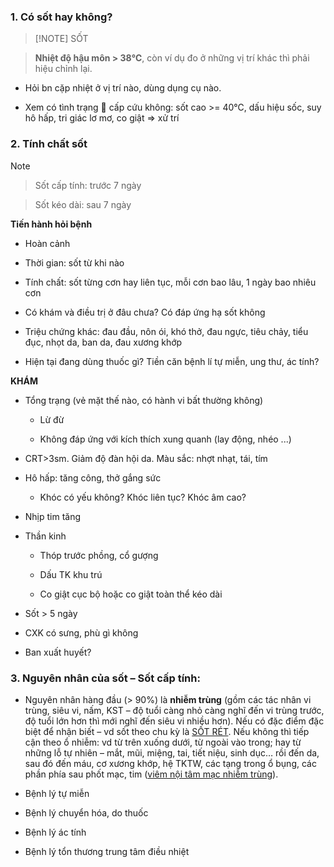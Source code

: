 ### 1. Có sốt hay không?  
  
> [!NOTE] SỐT  
> **Nhiệt độ hậu môn > 38℃**, còn ví dụ đo ở những vị trí khác thì phải hiệu chỉnh lại.  
  
- Hỏi bn cặp nhiệt ở vị trí nào, dùng dụng cụ nào.  
- Xem có tình trạng 🛑 cấp cứu không: sốt cao >= 40℃, dấu hiệu sốc, suy hô hấp, tri giác lơ mơ, co giật => xử trí  
  
### 2. Tính chất sốt  
  
> [!NOTE]   
> Sốt cấp tính: trước 7 ngày  
> Sốt kéo dài: sau 7 ngày  
  
**Tiến hành hỏi bệnh**  
- Hoàn cảnh  
- Thời gian: sốt từ khi nào  
- Tính chất: sốt từng cơn hay liên tục, mỗi cơn bao lâu, 1 ngày bao nhiêu cơn  
- Có khám và điều trị ở đâu chưa? Có đáp ứng hạ sốt không  
- Triệu chứng khác: đau đầu, nôn ói, khó thở, đau ngực, tiêu chảy, tiểu đục, nhọt da, ban da, đau xương khớp  
- Hiện tại đang dùng thuốc gì? Tiền căn bệnh lí tự miễn, ung thư, ác tính?  
  
  
**KHÁM**  
- Tổng trạng (vẻ mặt thế nào, có hành vi bất thường không)  
	- Lừ đừ  
	- Không đáp ứng với kích thích xung quanh (lay động, nhéo ...)  
- CRT>3sm. Giảm độ đàn hội da. Màu sắc: nhợt nhạt, tái, tím  
- Hô hấp: tăng công, thở gắng sức  
	- Khóc có yếu không? Khóc liên tục? Khóc âm cao?  
- Nhịp tim tăng  
- Thần kinh  
	- Thóp trước phồng, cổ gượng  
	- Dấu TK khu trú  
	- Co giật cục bộ hoặc co giật toàn thể kéo dài  
- Sốt > 5 ngày  
- CXK có sưng, phù gì không  
- Ban xuất huyết?  
  
### 3. Nguyên nhân của sốt – Sốt cấp tính:  
  
- Nguyên nhân hàng đầu (> 90%) là **nhiễm trùng** (gồm các tác nhân vi trùng, siêu vi, nấm, KST – độ tuổi càng nhỏ càng nghĩ đến vi trùng trước, độ tuổi lớn hơn thì mới nghĩ đến siêu vi nhiều hơn). Nếu có đặc điểm đặc biệt để nhận biết – vd sốt theo chu kỳ là [SỐT RÉT](../../../BM%20NHI%E1%BB%84M/S%E1%BB%90T%20R%C3%89T.md). Nếu không thì tiếp cận theo ổ nhiễm: vd từ trên xuống dưới, từ ngoài vào trong; hay từ những lỗ tự nhiên – mắt, mũi, miệng, tai, tiết niệu, sinh dục… rồi đến da, sau đó đến máu, cơ xương khớp, hệ TKTW, các tạng trong ổ bụng, các phần phía sau phốt mạc, tim ([viêm nội tâm mạc nhiễm trùng](vi%C3%AAm%20n%E1%BB%99i%20t%C3%A2m%20m%E1%BA%A1c%20nhi%E1%BB%85m%20tr%C3%B9ng.md)).  
- Bệnh lý tự miễn  
- Bệnh lý chuyển hóa, do thuốc  
- Bệnh lý ác tính  
- Bệnh lý tổn thương trung tâm điều nhiệt